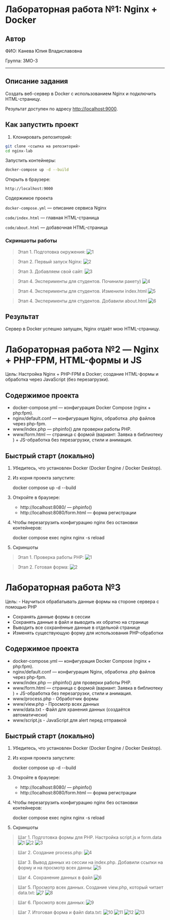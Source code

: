 # Лабораторная работа №1: Nginx + Docker

## Автор

ФИО: Канева Юлия Владиславовна

Группа: 3МО-3

---

## Описание задания

Создать веб-сервер в Docker с использованием Nginx и подключить HTML-страницу.  

Результат доступен по адресу [http://localhost:9000](http://localhost:9000).

## Как запустить проект

1. Клонировать репозиторий:

```bash
git clone <ссылка на репозиторий>
cd nginx-lab
```

Запустить контейнеры:

```bash
docker-compose up -d --build
```

Открыть в браузере:

```http://localhost:9000```

Содержимое проекта

```docker-compose.yml``` — описание сервиса Nginx

```code/index.html``` — главная HTML-страница

```code/about.html``` — добавочная HTML-страница

### Скриншоты работы
> Этап 1. Подготовка окружения:
![1](screenshots/этап%201.%20подготовка%20окружения.png)

> Этап 2. Первый запуск Nginx:
![2](screenshots/этап%202.Первый%20запуск%20Nginx.png)

> Этап 3. Добавляем свой сайт:
![3](screenshots/этап3.Добавляем%20свой%20сайт.png)

> Этап 4. Эксперименты для студентов. Починили ракету) 
![4](screenshots/Этап%204.%20Эксперименты%20для%20студентов\(починили%20ракету\)\).png)

> Этап 4. Эксперименты для студентов. Изменили index.html
![5](screenshots/Этап%204.%20Эксперименты%20для%20студентов_изменили%20index.html.png)

> Этап 4. Эксперименты для студентов. Добавили about.html
![6](screenshots/Этап%204.%20Эксперименты%20для%20студентов_добавили%20about.html.png)

## Результат

Сервер в Docker успешно запущен, Nginx отдаёт мою HTML-страницу.



# Лабораторная работа №2 — Nginx + PHP-FPM, HTML-формы и JS

Цель: Настройка Nginx + PHP-FPM в Docker; создание HTML-формы и обработка через JavaScript (без перезагрузки).

## Содержимое проекта
- docker-compose.yml — конфигурация Docker Compose (nginx + php:fpm).
- nginx/default.conf — конфигурация Nginx, обработка .php файлов через php-fpm.
- www/index.php — phpinfo() для проверки работы PHP.
- www/form.html — страница с формой (вариант: Заявка в библиотеку ) + JS-обработка без перезагрузки, стили и анимация.


## Быстрый старт (локально)
1. Убедитесь, что установлен Docker (Docker Engine / Docker Desktop).
2. Из корня проекта запустите:
   
   docker compose up -d --build
   
3. Откройте в браузере:
   - http://localhost:8080/ — phpinfo()
   - http://localhost:8080/form.html — форма регистрации

4. Чтобы перезагрузить конфигурацию nginx без остановки контейнеров:
   
   docker compose exec nginx nginx -s reload
   
5. Скриншоты
> Этап 1. Проверка работы PHP:
![1](<screenshots/лаба2_проверка работы рhp.png>)


> Этап 2. Готовая форма:
![2](<screenshots/лаба2_готовая форма.png>)



# Лабораторная работа №3

Цель: - Научиться обрабатывать данные формы на стороне сервера с помощью PHP
- Сохранять данные формы в сессии
- Сохранять данные в файл и выводить их обратно на странице
- Выводить все сохранённые данные в отдельной странице
- Изменять существующую форму для использования PHP-обработки


## Содержимое проекта
- docker-compose.yml — конфигурация Docker Compose (nginx + php:fpm).
- nginx/default.conf — конфигурация Nginx, обработка .php файлов через php-fpm.
- www/index.php — phpinfo() для проверки работы PHP.
- www/form.html — страница с формой (вариант: Заявка в библиотеку ) + JS-обработка без перезагрузки, стили и анимация.
- www/process.php - Обработчик формы
- www/view.php -  Просмотр всех данных
- www/data.txt - Файл для хранения данных (создаётся автоматически)
- www/script.js - JavaScript для alert перед отправкой



## Быстрый старт (локально)
1. Убедитесь, что установлен Docker (Docker Engine / Docker Desktop).
2. Из корня проекта запустите:
   
   docker compose up -d --build
   
3. Откройте в браузере:
   - http://localhost:8080/ — phpinfo()
   - http://localhost:8080/form.html — форма регистрации

4. Чтобы перезагрузить конфигурацию nginx без остановки контейнеров:
   
   docker compose exec nginx nginx -s reload
  
5. Скриншоты
> Шаг 1. Подготовка формы для РНР. Настройка script.js и form.data
![1](<screenshots/лаба3_шаг1_форм_1.png>)
![2](<screenshots/лаба3_шаг_1_форм_2.png>)
![3](<screenshots/лаба3_шаг1_джс.png>)

> Шаг 2. Создание process.php:
![4](<screenshots/лаба3_шаг2.png>)

> Шаг 3. Вывод данных из сессии на index.php. Добавили ссылки на форму и на просмотр всех данны:
![5](<screenshots/лаба3_шаг3.png>)

> Шаг 4.  Сохранение данных в файл
![6](<screenshots/лаба3_шаг4.png>)

> Шаг 5.  Просмотр всех данных. Создание view.php, который читает data.txt:
![7](<screenshots/лаба3_шаг5_1.png>)
![8](<screenshots/лаба3_шаг5_2.png>)

> Шаг 6.  Просмотр всех данных:
![9](<screenshots/лаба3_шаг6.png>)

> Шаг 7.  Итоговая форма и файл data.txt:
![10](<screenshots/лаба3_шаг7_2.png>)
![11](<screenshots/лаба3_шаг7_3.png>)
![12](<screenshots/лаба3_шаг7_4.png>)
![13](<screenshots/лаба3_шаг7_1.png>)
